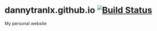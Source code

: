 dannytranlx.github.io [![Build Status](https://travis-ci.org/dannytranlx/dannytranlx.github.io.png?branch=master)](https://travis-ci.org/dannytranlx/dannytranlx.github.io)
=====================

My personal website
